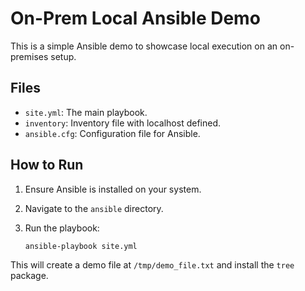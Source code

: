 # On-Prem Local Ansible Demo

This is a simple Ansible demo to showcase local execution on an on-premises setup.

## Files

- `site.yml`: The main playbook.
- `inventory`: Inventory file with localhost defined.
- `ansible.cfg`: Configuration file for Ansible.

## How to Run

1. Ensure Ansible is installed on your system.
2. Navigate to the `ansible` directory.
3. Run the playbook:

   ```bash
   ansible-playbook site.yml
   ```

This will create a demo file at `/tmp/demo_file.txt` and install the `tree` package.
